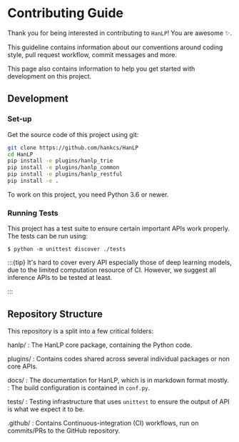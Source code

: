 # Contributing Guide

Thank you for being interested in contributing to `HanLP`! You
are awesome ✨.

This guideline contains information about our conventions around coding style, pull request workflow, commit messages and more.

This page also contains information to help you get started with development on this
project.

## Development

### Set-up

Get the source code of this project using git:

```bash
git clone https://github.com/hankcs/HanLP
cd HanLP
pip install -e plugins/hanlp_trie
pip install -e plugins/hanlp_common
pip install -e plugins/hanlp_restful
pip install -e .
```

To work on this project, you need Python 3.6 or newer.

### Running Tests

This project has a test suite to ensure certain important APIs work properly. The tests can be run using:

```console
$ python -m unittest discover ./tests
```

:::{tip}
It's hard to cover every API especially those of deep learning models, due to the limited computation resource of CI. However, we suggest all inference APIs to be tested at least.

:::

## Repository Structure

This repository is a split into a few critical folders:

hanlp/
: The HanLP core package, containing the Python code.

plugins/
: Contains codes shared across several individual packages or non core APIs.

docs/
: The documentation for HanLP, which is in markdown format mostly.
: The build configuration is contained in `conf.py`.

tests/
: Testing infrastructure that uses `unittest` to ensure the output of API is what we expect it to be.

.github/
: Contains Continuous-integration (CI) workflows, run on commits/PRs to the GitHub repository.

